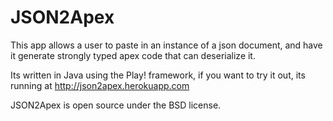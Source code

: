 # JSON2Apex

This app allows a user to paste in an instance of a json document, and have it generate strongly typed apex code that can deserialize it.

Its written in Java using the Play! framework, if you want to try it out, its running at http://json2apex.herokuapp.com


JSON2Apex is open source under the BSD license.